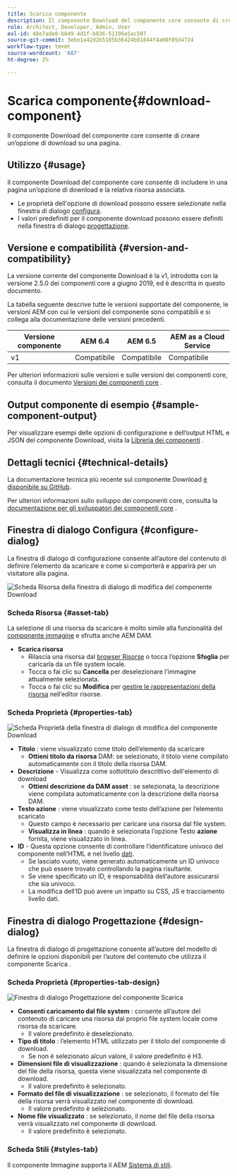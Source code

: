 ```yaml
---
title: Scarica componente
description: Il componente Download del componente core consente di creare un’opzione di download su una pagina.
role: Architect, Developer, Admin, User
exl-id: 48e7ade0-b849-4d1f-b836-51196e5ac507
source-git-commit: 3ebe1a42d265185b36424b01844f4a00f05d4724
workflow-type: tm+mt
source-wordcount: '687'
ht-degree: 2%

---
```


# Scarica componente{#download-component}

Il componente Download del componente core consente di creare un’opzione di download su una pagina.

## Utilizzo {#usage}

Il componente Download del componente core consente di includere in una pagina un’opzione di download e la relativa risorsa associata.

* Le proprietà dell&#39;opzione di download possono essere selezionate nella finestra di dialogo [configura](#configure-dialog).
* I valori predefiniti per il componente download possono essere definiti nella finestra di dialogo [progettazione](#design-dialog).

## Versione e compatibilità {#version-and-compatibility}

La versione corrente del componente Download è la v1, introdotta con la versione 2.5.0 dei componenti core a giugno 2019, ed è descritta in questo documento.

La tabella seguente descrive tutte le versioni supportate del componente, le versioni AEM con cui le versioni del componente sono compatibili e si collega alla documentazione delle versioni precedenti.

| Versione componente | AEM 6.4 | AEM 6.5 | AEM as a Cloud Service |
|--- |--- |---|---|
| v1 | Compatibile | Compatibile | Compatibile |

Per ulteriori informazioni sulle versioni e sulle versioni dei componenti core, consulta il documento [Versioni dei componenti core](/help/versions.md) .

## Output componente di esempio {#sample-component-output}

Per visualizzare esempi delle opzioni di configurazione e dell’output HTML e JSON del componente Download, visita la [Libreria dei componenti](https://adobe.com/go/aem_cmp_library_download) .

## Dettagli tecnici {#technical-details}

La documentazione tecnica più recente sul componente Download [è disponibile su GitHub](https://adobe.com/go/aem_cmp_tech_download_v1).

Per ulteriori informazioni sullo sviluppo dei componenti core, consulta la [documentazione per gli sviluppatori dei componenti core](/help/developing/overview.md) .

## Finestra di dialogo Configura {#configure-dialog}

La finestra di dialogo di configurazione consente all’autore del contenuto di definire l’elemento da scaricare e come si comporterà e apparirà per un visitatore alla pagina.

![Scheda Risorsa della finestra di dialogo di modifica del componente Download](/help/assets/download-edit-asset.png)

### Scheda Risorsa {#asset-tab}

La selezione di una risorsa da scaricare è molto simile alla funzionalità del [componente immagine](image.md) e sfrutta anche AEM DAM.

* **Scarica risorsa**
   * Rilascia una risorsa dal [browser Risorse](https://docs.adobe.com/content/help/en/experience-manager-cloud-service/sites/authoring/fundamentals/environment-tools.html) o tocca l’opzione **Sfoglia** per caricarla da un file system locale.
   * Tocca o fai clic su **Cancella** per deselezionare l’immagine attualmente selezionata.
   * Tocca o fai clic su **Modifica** per [gestire le rappresentazioni della risorsa](https://docs.adobe.com/content/help/en/experience-manager-cloud-service/assets/manage/manage-digital-assets.html) nell’editor risorse.

### Scheda Proprietà {#properties-tab}

![Scheda Proprietà della finestra di dialogo di modifica del componente Download](/help/assets/download-edit-properties.png)

* **Titolo** : viene visualizzato come titolo dell’elemento da scaricare
   * **Ottieni titolo da risorsa**  DAM: se selezionato, il titolo viene compilato automaticamente con il titolo della risorsa DAM.
* **Descrizione**  - Visualizza come sottotitolo descrittivo dell&#39;elemento di download
   * **Ottieni descrizione da DAM asset** : se selezionata, la descrizione viene compilata automaticamente con la descrizione della risorsa DAM.
* **Testo azione** : viene visualizzato come testo dell’azione per l’elemento scaricato
   * Questo campo è necessario per caricare una risorsa dal file system.
   * **Visualizza in linea** : quando è selezionata l’opzione Testo  **azione** fornita, viene visualizzato in linea.
* **ID**  - Questa opzione consente di controllare l’identificatore univoco del componente nell’HTML e nel livello  [dati](/help/developing/data-layer/overview.md).
   * Se lasciato vuoto, viene generato automaticamente un ID univoco che può essere trovato controllando la pagina risultante.
   * Se viene specificato un ID, è responsabilità dell’autore assicurarsi che sia univoco.
   * La modifica dell’ID può avere un impatto su CSS, JS e tracciamento livello dati.

## Finestra di dialogo Progettazione {#design-dialog}

La finestra di dialogo di progettazione consente all’autore del modello di definire le opzioni disponibili per l’autore del contenuto che utilizza il componente Scarica .

### Scheda Proprietà {#properties-tab-design}

![Finestra di dialogo Progettazione del componente Scarica](/help/assets/download-design.png)

* **Consenti caricamento dal file system** : consente all’autore del contenuto di caricare una risorsa dal proprio file system locale come risorsa da scaricare.
   * Il valore predefinito è deselezionato.
* **Tipo di titolo** : l’elemento HTML utilizzato per il titolo del componente di download.
   * Se non è selezionato alcun valore, il valore predefinito è H3.
* **Dimensioni file di visualizzazione** : quando è selezionata la dimensione del file della risorsa, questa viene visualizzata nel componente di download.
   * Il valore predefinito è selezionato.
* **Formato del file di visualizzazione** : se selezionato, il formato del file della risorsa verrà visualizzato nel componente di download.
   * Il valore predefinito è selezionato.
* **Nome file visualizzato** : se selezionato, il nome del file della risorsa verrà visualizzato nel componente di download.
   * Il valore predefinito è selezionato.

### Scheda Stili {#styles-tab}

Il componente Immagine supporta il AEM [Sistema di stili](/help/get-started/authoring.md#component-styling).
